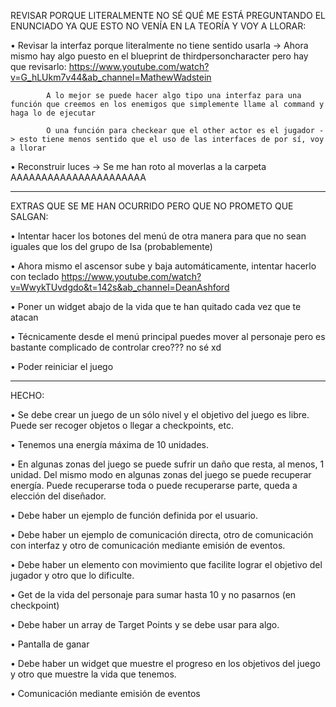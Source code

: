 REVISAR PORQUE LITERALMENTE NO SÉ QUÉ ME ESTÁ PREGUNTANDO EL ENUNCIADO YA QUE ESTO NO VENÍA EN LA TEORÍA Y VOY A LLORAR:

• Revisar la interfaz porque literalmente no tiene sentido usarla -> Ahora mismo hay algo puesto en el blueprint de thirdpersoncharacter pero hay que revisarlo: https://www.youtube.com/watch?v=G_hLUkm7v44&ab_channel=MathewWadstein

            A lo mejor se puede hacer algo tipo una interfaz para una función que creemos en los enemigos que simplemente llame al command y haga lo de ejecutar

            O una función para checkear que el other actor es el jugador -> esto tiene menos sentido que el uso de las interfaces de por sí, voy a llorar

• Reconstruir luces -> Se me han roto al moverlas a la carpeta AAAAAAAAAAAAAAAAAAAAAA

------------------------------------------------------------------------------------------------------------------------------------------------

EXTRAS QUE SE ME HAN OCURRIDO PERO QUE NO PROMETO QUE SALGAN:

• Intentar hacer los botones del menú de otra manera para que no sean iguales que los del grupo de Isa (probablemente)

• Ahora mismo el ascensor sube y baja automáticamente, intentar hacerlo con teclado https://www.youtube.com/watch?v=WwykTUvdgdo&t=142s&ab_channel=DeanAshford

• Poner un widget abajo de la vida que te han quitado cada vez que te atacan

• Técnicamente desde el menú principal puedes mover al personaje pero es bastante complicado de controlar creo??? no sé xd

• Poder reiniciar el juego

------------------------------------------------------------------------------------------------------------------------------------------------

HECHO:

• Se debe crear un juego de un sólo nivel y el objetivo del juego es libre. Puede ser recoger objetos o llegar a checkpoints, etc.

• Tenemos una energía máxima de 10 unidades.

• En algunas zonas del juego se puede sufrir un daño que resta, al menos, 1 unidad. Del mismo modo en algunas zonas del juego se puede recuperar energía. Puede recuperarse toda o puede recuperarse parte, queda a elección del diseñador.

• Debe haber un ejemplo de función definida por el usuario.

• Debe haber un ejemplo de comunicación directa, otro de comunicación con interfaz y otro de comunicación mediante emisión de eventos.

• Debe haber un elemento con movimiento que facilite lograr el objetivo del jugador y otro que lo dificulte.

• Get de la vida del personaje para sumar hasta 10 y no pasarnos (en checkpoint)

• Debe haber un array de Target Points y se debe usar para algo.

• Pantalla de ganar

• Debe haber un widget que muestre el progreso en los objetivos del juego y otro que muestre la vida que tenemos.

• Comunicación mediante emisión de eventos